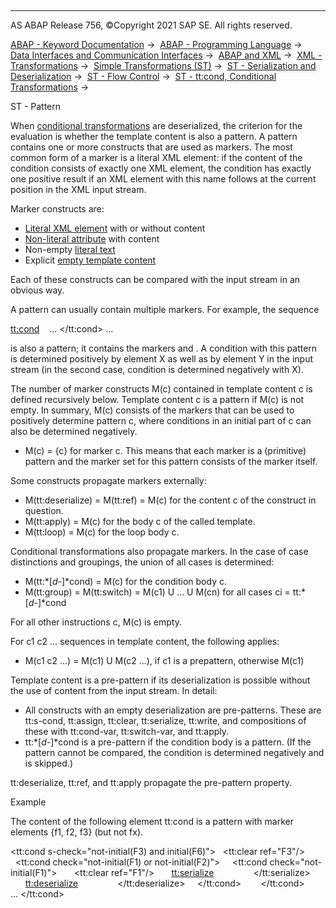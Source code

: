   

* * *

AS ABAP Release 756, ©Copyright 2021 SAP SE. All rights reserved.

[ABAP - Keyword Documentation](javascript:call_link\('abenabap.htm'\)) →  [ABAP - Programming Language](javascript:call_link\('abenabap_reference.htm'\)) →  [Data Interfaces and Communication Interfaces](javascript:call_link\('abenabap_data_communication.htm'\)) →  [ABAP and XML](javascript:call_link\('abenabap_xml.htm'\)) →  [XML - Transformations](javascript:call_link\('abenabap_xml_trafos.htm'\)) →  [Simple Transformations (ST)](javascript:call_link\('abenabap_st.htm'\)) →  [ST - Serialization and Deserialization](javascript:call_link\('abenst_serial_deserial.htm'\)) →  [ST - Flow Control](javascript:call_link\('abenst_flow_control.htm'\)) →  [ST - tt:cond, Conditional Transformations](javascript:call_link\('abenst_tt_cond.htm'\)) → 

ST - Pattern

When [conditional transformations](javascript:call_link\('abenst_tt_cond.htm'\)) are deserialized, the criterion for the evaluation is whether the template content is also a pattern. A pattern contains one or more constructs that are used as markers. The most common form of a marker is a literal XML element: if the content of the condition consists of exactly one XML element, the condition has exactly one positive result if an XML element with this name follows at the current position in the XML input stream.

Marker constructs are:

-   [Literal XML element](javascript:call_link\('abenst_xml_literals.htm'\)) with or without content
-   [Non-literal attribute](javascript:call_link\('abenst_tt_attribute.htm'\)) with content
-   Non-empty [literal text](javascript:call_link\('abenst_tt_text.htm'\))
-   Explicit [empty template content](javascript:call_link\('abenst_tt_empty.htm'\))

Each of these constructs can be compared with the input stream in an obvious way.

A pattern can usually contain multiple markers. For example, the sequence

<tt:cond>
  <X> ... </X>
</tt:cond>
<Y> ... </Y>

is also a pattern; it contains the markers <X> and <Y>. A condition with this pattern is determined positively by element X as well as by element Y in the input stream (in the second case, condition is determined negatively with X).

The number of marker constructs M(c) contained in template content c is defined recursively below. Template content c is a pattern if M(c) is not empty. In summary, M(c) consists of the markers that can be used to positively determine pattern c, where conditions in an initial part of c can also be determined negatively.

-   M(c) = {c} for marker c. This means that each marker is a (primitive) pattern and the marker set for this pattern consists of the marker itself.

Some constructs propagate markers externally:

-   M(tt:deserialize) = M(tt:ref) = M(c) for the content c of the construct in question.
-   M(tt:apply) = M(c) for the body c of the called template.
-   M(tt:loop) = M(c) for the loop body c.

Conditional transformations also propagate markers. In the case of case distinctions and groupings, the union of all cases is determined:

-   M(tt:*\[*d-*\]*cond) = M(c) for the condition body c.
-   M(tt:group) = M(tt:switch) = M(c1) U ... U M(cn) for all cases ci = tt:*\[*d-*\]*cond

For all other instructions c, M(c) is empty.

For c1 c2 ... sequences in template content, the following applies:

-   M(c1 c2 ...) = M(c1) U M(c2 ...), if c1 is a prepattern, otherwise M(c1)

Template content is a pre-pattern if its deserialization is possible without the use of content from the input stream. In detail:

-   All constructs with an empty deserialization are pre-patterns. These are tt:s-cond, tt:assign, tt:clear, tt:serialize, tt:write, and compositions of these with tt:cond-var, tt:switch-var, and tt:apply.
-   tt:*\[*d-*\]*cond is a pre-pattern if the condition body is a pattern. (If the pattern cannot be compared, the condition is determined negatively and is skipped.)

tt:deserialize, tt:ref, and tt:apply propagate the pre-pattern property.

Example

The content of the following element tt:cond is a pattern with marker elements {f1, f2, f3} (but not fx).

<tt:cond s-check="not-initial(F3) and initial(F6)">
  <tt:clear ref="F3"/>
  <tt:cond check="not-initial(F1) or not-initial(F2)">
    <tt:cond check="not-initial(F1)">
      <tt:clear ref="F1"/>
      <tt:serialize>
        <f1 a="v" tt:value-ref="F1"/>
      </tt:serialize>
      <tt:deserialize>
        <f1 tt:value-ref="F1"/>
      </tt:deserialize>
    </tt:cond>
    <f2 tt:value-ref="F2"/>
  </tt:cond>
  <f3 tt:value-ref="F3"/>
  <fx> ... </fx>
</tt:cond>